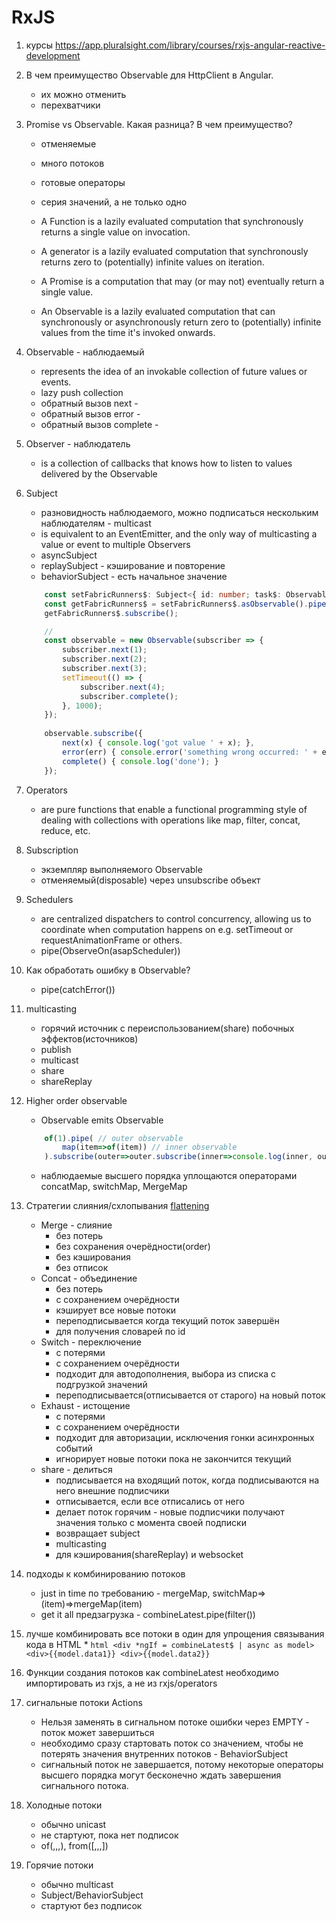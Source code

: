 # RxJS

1. курсы https://app.pluralsight.com/library/courses/rxjs-angular-reactive-development
1. В чем преимущество Observable для HttpClient в Angular.
	* их можно отменить
	* перехватчики
1. Promise vs Observable. Какая разница? В чем преимущество?
	* отменяемые
	* много потоков
	* готовые операторы
	* серия значений, а не только одно

    * A Function is a lazily evaluated computation that synchronously returns a single value on invocation.
    * A generator is a lazily evaluated computation that synchronously returns zero to (potentially) infinite values on iteration.
    * A Promise is a computation that may (or may not) eventually return a single value.
    * An Observable is a lazily evaluated computation that can synchronously or asynchronously return zero to (potentially) infinite values from the time it's invoked onwards.
1. Observable - наблюдаемый
	* represents the idea of an invokable collection of future values or events.
	* lazy push collection
	* обратный вызов next -
	* обратный вызов error -
	* обратный вызов complete -
1. Observer - наблюдатель
	* is a collection of callbacks that knows how to listen to values delivered by the Observable
1. Subject
	* разновидность наблюдаемого, можно подписаться нескольким наблюдателям - multicast
	* is equivalent to an EventEmitter, and the only way of multicasting a value or event to multiple Observers
	* asyncSubject
	* replaySubject - кэширование и повторение
	* behaviorSubject - есть начальное значение

	```ts
		const setFabricRunners$: Subject<{ id: number; task$: Observable<any> }[]> = new Subject();
		const getFabricRunners$ = setFabricRunners$.asObservable().pipe();
		getFabricRunners$.subscribe();

		//
		const observable = new Observable(subscriber => {
			subscriber.next(1);
			subscriber.next(2);
			subscriber.next(3);
			setTimeout(() => {
				subscriber.next(4);
				subscriber.complete();
			}, 1000);
		});
		
		observable.subscribe({
			next(x) { console.log('got value ' + x); },
			error(err) { console.error('something wrong occurred: ' + err); },
			complete() { console.log('done'); }
		});
	```
1. Operators
	* are pure functions that enable a functional programming style of dealing with collections with operations like map, filter, concat, reduce, etc.
1. Subscription
	* экземпляр выполняемого Observable
	* отменяемый(disposable) через unsubscribe объект
1. Schedulers
	* are centralized dispatchers to control concurrency, allowing us to coordinate when computation happens on e.g. setTimeout or requestAnimationFrame or others.
	* pipe(ObserveOn(asapScheduler))
1. Как обработать ошибку в Observable?
	* pipe(catchError())
1. multicasting
	* горячий источник с переиспользованием(share) побочных эффектов(источников)
	* publish
	* multicast
	* share
	* shareReplay
1. Higher order observable
	* Observable emits Observable

	```ts
		of(1).pipe( // outer observable
			map(item=>of(item)) // inner observable
		).subscribe(outer=>outer.subscribe(inner=>console.log(inner, outer)))
	```
	* наблюдаемые высшего порядка уплощаются операторами concatMap, switchMap, MergeMap 
1. Стратегии слияния/схлопывания [flattening](https://medium.com/@shairez/a-super-ninja-trick-to-learn-rxjss-switchmap-mergemap-concatmap-and-exhaustmap-forever-88e178a75f1b)
	* Merge - слияние
		* без потерь
		* без сохранения очерёдности(order)
		* без кэширования
		* без отписок
	* Concat - объединение
		* без потерь
		* с сохранением очерёдности
		* кэширует все новые потоки
		* переподписывается когда текущий поток завершён
		* для получения словарей по id
	* Switch - переключение
		* с потерями
		* с сохранением очерёдности
		* подходит для автодополнения, выбора из списка с подгрузкой значений
		* переподписывается(отписывается от старого) на новый поток
	* Exhaust - истощение
		* с потерями
		* с сохранением очерёдности
		* подходит для авторизации, исключения гонки асинхронных событий
		* игнорирует новые потоки пока не закончится текущий
	* share - делиться
		* подписывается на входящий поток, когда подписываются на него внешние подписчики
		* отписывается, если все отписались от него
		* делает поток горячим - новые подписчики получают значения только с момента своей подписки
		* возвращает subject
		* multicasting
		* для кэширования(shareReplay) и websocket
1. подходы к комбинированию потоков
	* just in time по требованию - mergeMap, switchMap=>(item)=>mergeMap(item)
	* get it all предзагрузка - combineLatest.pipe(filter())
1. лучше комбинировать все потоки в один для упрощения связывания кода в HTML
	* 
		```html
			<div *ngIf = combineLatest$ | async as model>
				<div>{{model.data1}}
					<div>{{model.data2}}
		```
1. Функции создания потоков как combineLatest необходимо импортировать из rxjs, а не из rxjs/operators
1. сигнальные потоки Actions
	* Нельзя заменять в сигнальном потоке ошибки через EMPTY - поток может завершиться
	* необходимо сразу стартовать поток со значением, чтобы не потерять значения внутренних потоков - BehaviorSubject
	* сигнальный поток не завершается, потому некоторые операторы высшего порядка могут бесконечно ждать завершения сигнального потока.
1. Холодные потоки
	* обычно unicast
	* не стартуют, пока нет подписок
	* of(,,,), from([,,,])
1. Горячие потоки
	* обычно multicast
	* Subject/BehaviorSubject
	* стартуют без подписок
